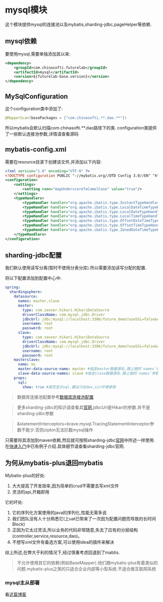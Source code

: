 # mysql模块

这个模块提供mysql的连接池以及mybatis,sharding-jdbc,pageHelper等依赖.

## mysql依赖

要使用mysql,需要单独添加其以来:

```xml
<dependency>
    <groupId>com.chinasofti.futurelab</groupId>
    <artifactId>mysql</artifactId>
    <version>${futurelab-base.version}</version>
</dependency>
```


## MySqlConfiguration

这个configuration类中添加了:
```java
@MapperScan(basePackages = {"com.chinasofti.**.dao.**"})
```
所以mybatis会默认扫描com.chinasofti.**.dao路径下的类. configuration类提供了一些默认连接池参数,详情请查看源码

## mybatis-config.xml

需要在resource目录下创建该文件,并添加以下内容:

```xml
<?xml version="1.0" encoding="UTF-8" ?>
<!DOCTYPE configuration PUBLIC "-//mybatis.org//DTD Config 3.0//EN" "http://mybatis.org/dtd/mybatis-3-config.dtd">
<configuration>
    <settings>
        <setting name="mapUnderscoreToCamelCase" value="true"/>
    </settings>
    <typeHandlers>
        <typeHandler handler="org.apache.ibatis.type.InstantTypeHandler" />
        <typeHandler handler="org.apache.ibatis.type.LocalDateTimeTypeHandler" />
        <typeHandler handler="org.apache.ibatis.type.LocalDateTypeHandler" />
        <typeHandler handler="org.apache.ibatis.type.LocalTimeTypeHandler" />
        <typeHandler handler="org.apache.ibatis.type.OffsetDateTimeTypeHandler" />
        <typeHandler handler="org.apache.ibatis.type.OffsetTimeTypeHandler" />
        <typeHandler handler="org.apache.ibatis.type.ZonedDateTimeTypeHandler" />
    </typeHandlers>
</configuration>
```

## sharding-jdbc配置

我们默认使用读写分离(暂时不使用分表分库).所以需要添加读写分配的配置.

将以下配置添加到配置中心中:

```yaml
spring:
  shardingsphere:
    datasource:
      names: master,slave
      master:
        type: com.zaxxer.hikari.HikariDataSource
        driverClassName: com.mysql.jdbc.Driver
        jdbcUrl: jdbc:mysql://localhost:3306/future_demo?useSSL=false&characterEncoding=utf8&statementInterceptors=brave.mysql.TracingStatementInterceptor
        username: root
        password: root
      slave:
        type: com.zaxxer.hikari.HikariDataSource
        driverClassName: com.mysql.jdbc.Driver
        jdbcUrl: jdbc:mysql://localhost:3306/future_demo?useSSL=false&characterEncoding=utf8&statementInterceptors=brave.mysql.TracingStatementInterceptor
        username: root
        password: root
    masterslave:
      name: ms
      master-data-source-name: master #指定master数据源名.跟上面的`names`参数对应
      slave-data-source-names: slave #指定slave数据源名.跟上面的`names`参数对应
    props:
      sql:
        show: true #是否显示sql.建议只在dev,sit环境使用
```
> 数据库连接池配置参考[数据库连接池配置](java/config/数据库连接池.md)

> 更多sharding-jdbc的知识请查看其[官网](https://shardingsphere.apache.org),jdbcUrl是Hikari的参数.并不是sharding-jdbc参数

> &statementInterceptors=brave.mysql.TracingStatementInterceptor参数不能少.否则zipkin无法拦截mysql操作


只需要将其添加到maven依赖,然后就可按照sharding-jdbc[官网](https://shardingsphere.apache.org)中所述一样使用.在[快速入门](/java/getting_started/mysql.md)中已有例子介绍.具体细节请查看sharding-jdbc官网.

## 为何从mybatis-plus退回mybatis

Mybatis-plus的好处:

1. 大大提高了开发效率,因为简单的crud不需要去写xml文件
2. 灵活的api,开箱即用

它的坏处:

1. 它的序列化方案使用的java的序列化,性能无需多说
2. 我们团队没有人十分熟悉它(上uat已带来了一次因为配置问题而导致的长时间Block)
3. 正因为它太过灵活,所以业务的代码非常随意,失去了应有的分层结构(controller,service,resource,dao)。
4. 不想写xml文件有备选方案,可以使用idea的插件来解决

综上所述,在弊大于利的情况下,经过慎重考虑回退到了mabtis.

>不允许使用其它的依赖(例如BaseMapper).他们跟mybatis-plus有着类似的问题.mybatis-plus之类的只适合企业内部等小型系统.不适合做互联网系统


### mysql主从部署

看[这篇博客](https://www.jianshu.com/p/b0cf461451fb)